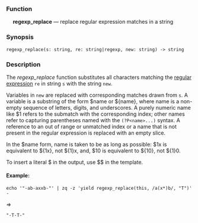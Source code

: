 ### Function

&emsp; **regexp_replace** &mdash; replace regular expression matches in a string

### Synopsis

```
regexp_replace(s: string, re: string|regexp, new: string) -> string
```
### Description

The _regexp_replace_ function substitutes all characters matching the
[regular expression](../overview.md#regular-expressions) `re` in string `s` with
the string `new`.

Variables in `new` are replaced with corresponding matches drawn from `s`.
A variable is a substring of the form $name or ${name}, where name is a non-empty
sequence of letters, digits, and underscores. A purely numeric name like $1 refers
to the submatch with the corresponding index; other names refer to capturing
parentheses named with the `(?P<name>...)` syntax. A reference to an out of range or
unmatched index or a name that is not present in the regular expression is replaced
with an empty slice.

In the $name form, name is taken to be as long as possible: $1x is equivalent to
${1x}, not ${1}x, and, $10 is equivalent to ${10}, not ${1}0.

To insert a literal $ in the output, use $$ in the template.

#### Example:

```mdtest-command
echo '"-ab-axxb-"' | zq -z 'yield regexp_replace(this, /a(x*)b/, "T")' -
```
=>
```mdtest-output
"-T-T-"
```
